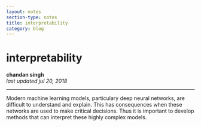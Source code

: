 ```yaml
---
layout: notes
section-type: notes
title: interpretability
category: blog
---
```



# interpretability
**chandan singh**  
*last updated jul 20, 2018*

---

Modern machine learning models, particulary deep neural networks, are difficult to understand and explain. This has consequences when these networks are used to make critical decisions. Thus it is important to develop methods that can interpret these highly complex models.